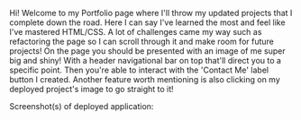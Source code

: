 Hi! Welcome to my Portfolio page where I'll throw my updated projects that I complete down the road. Here I can say I've learned the most and feel like I've mastered HTML/CSS. A lot of challenges came my way such as refactoring the page so I can scroll through it and make room for future projects! On the page you should be presented with an image of me super big and shiny! With a header navigational bar on top that'll direct you to a specific point. Then you're able to interact with the 'Contact Me' label button I created. Another feature worth mentioning is also clicking on my deployed project's image to go straight to it! 

Screenshot(s) of deployed application:
